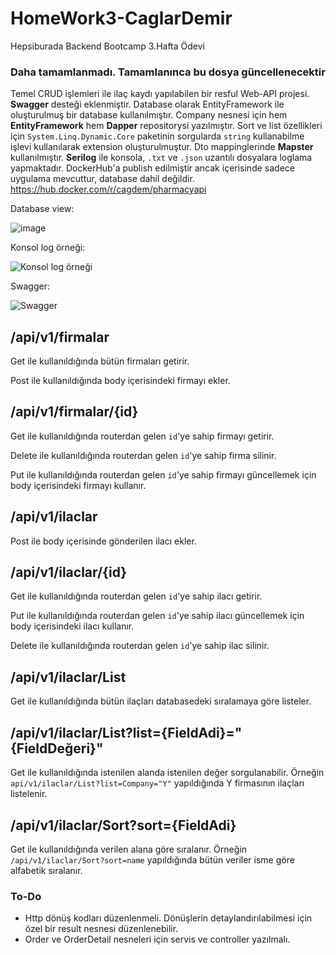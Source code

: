 # HomeWork3-CaglarDemir
Hepsiburada Backend Bootcamp 3.Hafta Ödevi

### **Daha tamamlanmadı. Tamamlanınca bu dosya güncellenecektir**

Temel CRUD işlemleri ile ilaç kaydı yapılabilen bir resful Web-API projesi. **Swagger** desteği eklenmiştir. Database olarak EntityFramework ile oluşturulmuş bir database kullanılmıştır. Company nesnesi için hem **EntityFramework** hem **Dapper** repositorysi yazılmıştır. Sort ve list özellikleri için `System.Linq.Dynamic.Core` paketinin sorgularda `string` kullanabilme işlevi kullanılarak extension oluşturulmuştur. Dto mappinglerinde **Mapster** kullanılmıştır. **Serilog** ile konsola, `.txt` ve `.json` uzantılı dosyalara loglama yapmaktadır. DockerHub'a publish edilmiştir ancak içerisinde sadece uygulama mevcuttur, database dahil değildir. https://hub.docker.com/r/cagdem/pharmacyapi

Database view:

![image](https://user-images.githubusercontent.com/15106912/135694964-82a077bc-bde8-4c0e-adf2-8a86a348ab0c.png)

Konsol log örneği:

![Konsol log örneği](https://user-images.githubusercontent.com/15106912/135689741-e7b4639b-1295-49ed-8a13-23f390f13d27.png)

Swagger:

![Swagger](https://user-images.githubusercontent.com/15106912/135689762-c57766bc-357f-4323-9e6c-a5148dcf68da.png)


## /api/v1/firmalar
Get ile kullanıldığında bütün firmaları getirir.

Post ile kullanıldığında body içerisindeki firmayı ekler.

## /api/v1/firmalar/{id}
Get ile kullanıldığında routerdan gelen `id`'ye sahip firmayı getirir.

Delete ile kullanıldığında routerdan gelen `id`'ye sahip firma silinir.

Put ile kullanıldığında routerdan gelen `id`'ye sahip firmayı güncellemek için body içerisindeki firmayı kullanır.


## /api/v1/ilaclar
Post ile body içerisinde gönderilen ilacı ekler.
## /api/v1/ilaclar/{id}
Get ile kullanıldığında routerdan gelen `id`'ye sahip ilacı getirir.

Put ile kullanıldığında routerdan gelen `id`'ye sahip ilacı güncellemek için body içerisindeki ilacı kullanır.

Delete ile kullanıldığında routerdan gelen `id`'ye sahip ilac silinir.
## /api/v1/ilaclar/List
Get ile kullanıldığında bütün ilaçları databasedeki sıralamaya göre listeler.
## /api/v1/ilaclar/List?list={FieldAdi}="{FieldDeğeri}"
Get ile kullanıldığında istenilen alanda istenilen değer sorgulanabilir. Örneğin `api/v1/ilaclar/List?list=Company="Y"` yapıldığında Y firmasının ilaçları listelenir.

## /api/v1/ilaclar/Sort?sort={FieldAdi}
Get ile kullanıldığında verilen alana göre sıralanır. Örneğin `/api/v1/ilaclar/Sort?sort=name` yapıldığında bütün veriler isme göre alfabetik sıralanır.

### To-Do
- Http dönüş kodları düzenlenmeli. Dönüşlerin detaylandırılabilmesi için özel bir result nesnesi düzenlenebilir.
- Order ve OrderDetail nesneleri için servis ve controller yazılmalı.

